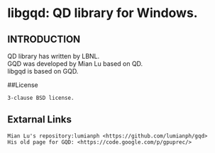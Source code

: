 # libgqd: QD library for Windows.

## INTRODUCTION
QD library has written by LBNL.  
GQD was developed by Mian Lu based on QD.  
libgqd is based on GQD.  


##License
```
3-clause BSD license.
```

## Extarnal Links
```
Mian Lu's repository:lumianph <https://github.com/lumianph/gqd>
His old page for GQD: <https://code.google.com/p/gpuprec/>
```



